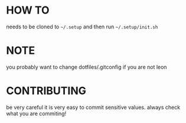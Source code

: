 # HOW TO
needs to be cloned to `~/.setup` and then run `~/.setup/init.sh`

# NOTE
you probably want to change dotfiles/.gitconfig if you are not leon

# CONTRIBUTING
be very careful it is very easy to commit sensitive values. always
check what you are commiting!